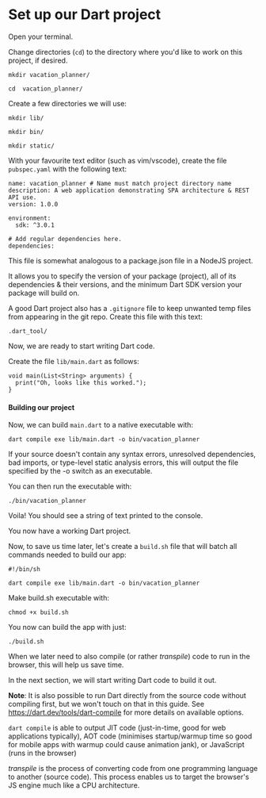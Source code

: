 # Set up our Dart project
Open your terminal.

Change directories (`cd`) to the directory where you'd like to work on this project, if desired.

```
mkdir vacation_planner/

cd  vacation_planner/
```



Create a few directories we will use:

```
mkdir lib/

mkdir bin/

mkdir static/
```



With your favourite text editor (such as vim/vscode), create the file `pubspec.yaml` with the following text:

```
name: vacation_planner # Name must match project directory name
description: A web application demonstrating SPA architecture & REST API use.
version: 1.0.0

environment:
  sdk: ^3.0.1

# Add regular dependencies here.
dependencies:

```

This file is somewhat analogous to a package.json file in a NodeJS project.

It allows you to specify the version of your package (project), all of its dependencies & their versions, and the minimum Dart SDK version your package will build on.

A good Dart project also has a `.gitignore` file to keep unwanted temp files from appearing in the git repo. Create this file with this text:

```
.dart_tool/
```



Now, we are ready to start writing Dart code.

Create the file `lib/main.dart` as follows:

```
void main(List<String> arguments) {
  print("Oh, looks like this worked.");
}
```



#### Building our project

Now, we can build `main.dart` to a native executable with:

```
dart compile exe lib/main.dart -o bin/vacation_planner
```

If your source doesn't contain any syntax errors, unresolved dependencies, bad imports, or type-level static analysis errors, this will output the file specified by the -o switch as an executable.

You can then run the executable with:

```
./bin/vacation_planner
```

Voila! You should see a string of text printed to the console.

You now have a working Dart project.

Now, to save us time later, let's create a `build.sh` file that will batch all commands needed to build our app:

```
#!/bin/sh

dart compile exe lib/main.dart -o bin/vacation_planner
```

Make build.sh executable with:

```
chmod +x build.sh
```

You now can build the app with just:

```
./build.sh
```

When we later need to also compile (or rather *transpile*) code to run in the browser, this will help us save time.

In the next section, we will start writing Dart code to build it out.

**Note**: It is also possible to run Dart directly from the source code without compiling first, but we won't touch on that in this guide. See https://dart.dev/tools/dart-compile for more details on available options.

`dart compile` is able to output JIT code (just-in-time, good for web applications typically), AOT code (minimises startup/warmup time so good for mobile apps with warmup could cause animation jank), or JavaScript (runs in the browser)

*transpile* is the process of converting code from one programming language to another (source code). This process enables us to target the browser's JS engine much like a CPU architecture.





